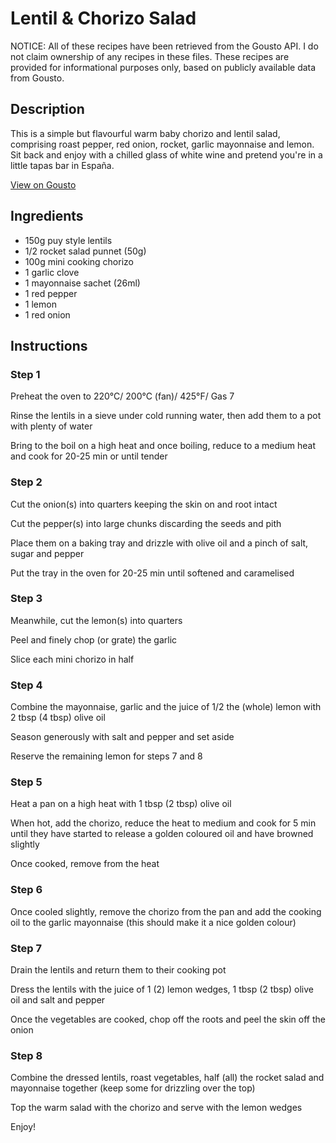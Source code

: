 # Lentil & Chorizo Salad

NOTICE: All of these recipes have been retrieved from the Gousto API. I do not claim ownership of any recipes in these files. These recipes are provided for informational purposes only, based on publicly available data from Gousto.

## Description

This is a simple but flavourful warm baby chorizo and lentil salad, comprising roast pepper, red onion, rocket, garlic mayonnaise and lemon. Sit back and enjoy with a chilled glass of white wine and pretend you're in a little tapas bar in España.

[View on Gousto](https://www.gousto.co.uk/recipes/cookbook/lentil-chorizo-salad)

## Ingredients

- 150g puy style lentils
- 1/2 rocket salad punnet (50g)
- 100g mini cooking chorizo
- 1 garlic clove
- 1 mayonnaise sachet (26ml)
- 1 red pepper
- 1 lemon
- 1 red onion

## Instructions


### Step 1

Preheat the oven to 220&deg;C/ 200&deg;C (fan)/ 425&deg;F/ Gas 7


Rinse the lentils in a sieve under cold running water, then add them to a pot with plenty of water


Bring to the boil on a high heat and once boiling, reduce to a medium heat and cook for 20-25 min or until tender


### Step 2

Cut the onion<span class="text-danger">(s)</span> into quarters keeping the skin on and root intact


Cut the pepper<span class="text-danger">(s)</span> into large chunks discarding the seeds and pith


Place them on a baking tray and drizzle with olive oil and a pinch of salt, sugar and pepper&nbsp;


Put the tray in the oven for 20-25 min until softened and caramelised


### Step 3

Meanwhile, cut the lemon<span class="text-danger">(s)</span> into quarters


Peel and finely chop (or grate) the garlic


Slice each mini chorizo in half


### Step 4

Combine the mayonnaise, garlic and the juice of 1/2 the <span class="text-danger">(whole)</span> lemon with 2 tbsp <span class="text-danger">(4 tbsp)</span> olive oil


Season generously with salt and pepper and set aside


Reserve the remaining lemon for steps 7 and 8


### Step 5

Heat a pan on a high heat with 1 tbsp <span class="text-danger">(2 tbsp)</span> olive oil


When hot, add the chorizo, reduce the heat to medium and cook for 5 min until they have started to release a golden coloured oil and have browned slightly


Once cooked, remove from the heat


### Step 6

Once cooled slightly, remove the chorizo from the pan and add the cooking oil to the garlic mayonnaise (this should make it a nice golden colour)


### Step 7

Drain the lentils and return them to their cooking pot


Dress the lentils with the juice of 1 <span class="text-danger">(2)</span> lemon wedges, 1 tbsp <span class="text-danger">(2 tbsp)</span> olive oil and salt and pepper


Once the vegetables are cooked, chop off the roots and peel the skin off the onion

### Step 8

Combine the dressed lentils, roast vegetables, half <span class="text-danger">(all)</span> the rocket salad and mayonnaise together (keep some for drizzling over the top)


Top the warm salad with the chorizo and serve with the lemon wedges


Enjoy!

